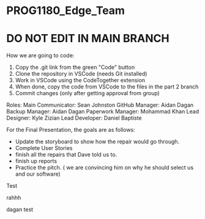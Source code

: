 # PROG1180_Edge_Team
# DO NOT EDIT IN MAIN BRANCH

How we are going to code:
1. Copy the .git link from the green "Code" button
2. Clone the repository in VSCode (needs Git installed)
3. Work in VSCode using the CodeTogether extension
4. When done, copy the code from VSCode to the files in the part 2 branch
5. Commit changes (only after getting approval from group)

Roles:
Main Communicator: Sean Johnston
GitHub Manager: Aidan Dagan
Backup Manager: Aidan Dagan
Paperwork Manager: Mohammad Khan
Lead Designer: Kyle Zizian
Lead Developer: Daniel Baptiste

For the Final Presentation, the goals are as follows:

- Update the storyboard to show how the repair would go through.
- Complete User Stories
- finish all the repairs that Dave told us to.
- finish up reports
- Practice the pitch. ( we are convincing him on why he should select us and our software)

Test

rahhh

dagan test